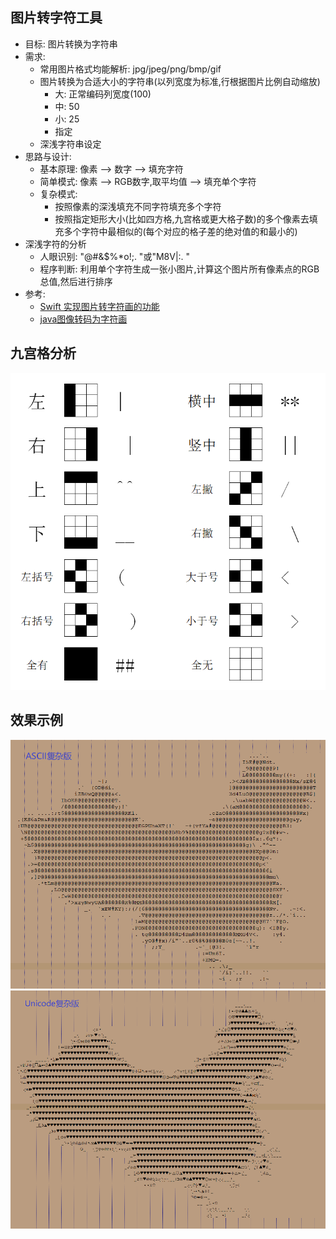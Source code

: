 ## 图片转字符工具
- 目标: 图片转换为字符串
- 需求:
    * 常用图片格式均能解析: jpg/jpeg/png/bmp/gif
    * 图片转换为合适大小的字符串(以列宽度为标准,行根据图片比例自动缩放)
        - 大: 正常编码列宽度(100)
        - 中: 50
        - 小: 25
        - 指定
    * 深浅字符串设定 
- 思路与设计:
    * 基本原理: 像素 --> 数字                            --> 填充字符
    * 简单模式: 像素 --> RGB数字,取平均值 --> 填充单个字符
    * 复杂模式: 
        - 按照像素的深浅填充不同字符填充多个字符
        - 按照指定矩形大小(比如四方格,九宫格或更大格子数)的多个像素去填充多个字符中最相似的(每个对应的格子差的绝对值的和最小的)
- 深浅字符的分析
    * 人眼识别: "@#&$%*o!;. "或"M8V|:. "
    * 程序判断: 利用单个字符生成一张小图片,计算这个图片所有像素点的RGB总值,然后进行排序
- 参考:
    * [Swift 实现图片转字符画的功能](http://blog.csdn.net/baisnsf/article/details/46670715)
    * [java图像转码为字符画](http://blog.csdn.net/Al_assad/article/details/53209349)

## 九宫格分析
![九宫格分析](https://github.com/hepengju/img2txt/blob/master/doc/%E4%B9%9D%E5%AE%AB%E6%A0%BC%E5%88%86%E6%9E%90.png)
## 效果示例
![ASCII](https://github.com/hepengju/img2txt/blob/master/example/ASCII%E5%A4%8D%E6%9D%82%E7%89%88.png)
![Unicode](https://github.com/hepengju/img2txt/blob/master/example/Unicode%E5%A4%8D%E6%9D%82%E7%89%88.png)
